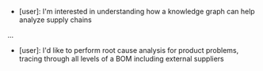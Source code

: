 

- [user]: 
    I'm interested in understanding how a knowledge graph can help analyze supply chains 

...

- [user]: 
    I'd like to perform root cause analysis for product problems, tracing through all levels of a BOM including external suppliers
